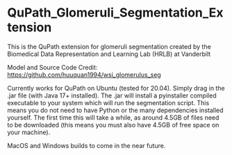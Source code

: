 # QuPath_Glomeruli_Segmentation_Extension
This is the QuPath extension for glomeruli segmentation created by the Biomedical Data Representation and Learning Lab (HRLB) at Vanderbilt

Model and Source Code Credit: https://github.com/huuquan1994/wsi_glomerulus_seg

Currently works for QuPath on Ubuntu (tested for 20.04). Simply drag in the .jar file (with Java 17+ installed). The .jar will install a pyinstaller compiled executable to your system which will run the segmentation script. This means you do not need to have Python or the many dependencies installed yourself. The first time this will take a while, as around 4.5GB of files need to be downloaded (this means you must also have 4.5GB of free space on your machine).

MacOS and Windows builds to come in the near future.